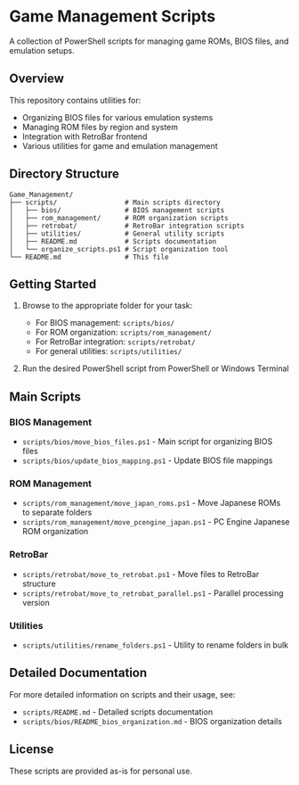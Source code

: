 # Game Management Scripts

A collection of PowerShell scripts for managing game ROMs, BIOS files, and emulation setups.

## Overview

This repository contains utilities for:
- Organizing BIOS files for various emulation systems
- Managing ROM files by region and system
- Integration with RetroBar frontend
- Various utilities for game and emulation management

## Directory Structure

```
Game_Management/
├── scripts/                 # Main scripts directory
│   ├── bios/                # BIOS management scripts
│   ├── rom_management/      # ROM organization scripts
│   ├── retrobat/            # RetroBar integration scripts
│   ├── utilities/           # General utility scripts
│   ├── README.md            # Scripts documentation
│   └── organize_scripts.ps1 # Script organization tool
└── README.md                # This file
```

## Getting Started

1. Browse to the appropriate folder for your task:
   - For BIOS management: `scripts/bios/`
   - For ROM organization: `scripts/rom_management/`
   - For RetroBar integration: `scripts/retrobat/`
   - For general utilities: `scripts/utilities/`

2. Run the desired PowerShell script from PowerShell or Windows Terminal

## Main Scripts

### BIOS Management
- `scripts/bios/move_bios_files.ps1` - Main script for organizing BIOS files
- `scripts/bios/update_bios_mapping.ps1` - Update BIOS file mappings

### ROM Management
- `scripts/rom_management/move_japan_roms.ps1` - Move Japanese ROMs to separate folders
- `scripts/rom_management/move_pcengine_japan.ps1` - PC Engine Japanese ROM organization

### RetroBar
- `scripts/retrobat/move_to_retrobat.ps1` - Move files to RetroBar structure
- `scripts/retrobat/move_to_retrobat_parallel.ps1` - Parallel processing version

### Utilities
- `scripts/utilities/rename_folders.ps1` - Utility to rename folders in bulk

## Detailed Documentation

For more detailed information on scripts and their usage, see:
- `scripts/README.md` - Detailed scripts documentation
- `scripts/bios/README_bios_organization.md` - BIOS organization details

## License

These scripts are provided as-is for personal use. 